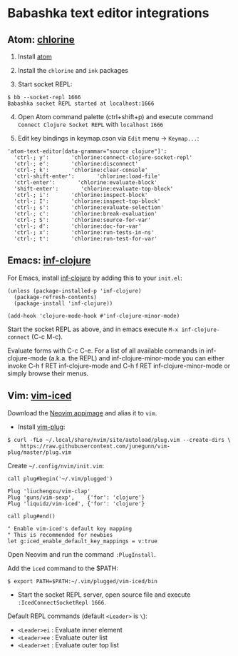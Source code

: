 # Babashka text editor integrations

## Atom: [chlorine](https://github.com/mauricioszabo/atom-chlorine)

1. Install [atom](https://flight-manual.atom.io/getting-started/sections/installing-atom/)

2. Install the `chlorine` and `ink` packages

3. Start socket REPL:

 ```
$ bb --socket-repl 1666
Babashka socket REPL started at localhost:1666
 ```

4. Open Atom command palette (ctrl+shift+p) and execute command `Connect Clojure Socket REPL` with `localhost` `1666`

5. Edit key bindings in keymap.cson via `Edit` menu -> `Keymap...`:

```
'atom-text-editor[data-grammar="source clojure"]':
  'ctrl-; y':       'chlorine:connect-clojure-socket-repl'
  'ctrl-; e':       'chlorine:disconnect'
  'ctrl-; k':       'chlorine:clear-console'
  'ctrl-shift-enter':       'chlorine:load-file'
  'ctrl-enter':       'chlorine:evaluate-block'
  'shift-enter':       'chlorine:evaluate-top-block'
  'ctrl-; i':       'chlorine:inspect-block'
  'ctrl-; I':       'chlorine:inspect-top-block'
  'ctrl-; s':       'chlorine:evaluate-selection'
  'ctrl-; c':       'chlorine:break-evaluation'
  'ctrl-; S':       'chlorine:source-for-var'
  'ctrl-; d':       'chlorine:doc-for-var'
  'ctrl-; x':       'chlorine:run-tests-in-ns'
  'ctrl-; t':       'chlorine:run-test-for-var'
```

## Emacs: [inf-clojure](https://github.com/clojure-emacs/inf-clojure)

For Emacs, install [inf-clojure](https://github.com/clojure-emacs/inf-clojure) by adding this to your `init.el`:

```
(unless (package-installed-p 'inf-clojure)
  (package-refresh-contents)
  (package-install 'inf-clojure))

(add-hook 'clojure-mode-hook #'inf-clojure-minor-mode)
```

Start the socket REPL as above, and in emacs execute `M-x inf-clojure-connect` (C-c M-c).

Evaluate forms with C-c C-e. For a list of all available commands in inf-clojure-mode (a.k.a. the REPL) and inf-clojure-minor-mode you can either invoke C-h f RET inf-clojure-mode and C-h f RET inf-clojure-minor-mode or simply browse their menus.

## Vim: [vim-iced](https://github.com/liquidz/vim-iced)

Download the [Neovim appimage](https://github.com/neovim/neovim/releases/download/v0.4.3/nvim.appimage) and alias it to `vim`.

* Install [vim-plug](https://github.com/junegunn/vim-plug):

```
$ curl -fLo ~/.local/share/nvim/site/autoload/plug.vim --create-dirs \
    https://raw.githubusercontent.com/junegunn/vim-plug/master/plug.vim
```

Create `~/.config/nvim/init.vim`:

```
call plug#begin('~/.vim/plugged')

Plug 'liuchengxu/vim-clap'
Plug 'guns/vim-sexp',    {'for': 'clojure'}
Plug 'liquidz/vim-iced', {'for': 'clojure'}

call plug#end()

" Enable vim-iced's default key mapping
" This is recommended for newbies
let g:iced_enable_default_key_mappings = v:true
```

Open Neovim and run the command `:PlugInstall`.

Add the `iced` command to the $PATH:

`$ export PATH=$PATH:~/.vim/plugged/vim-iced/bin`

* Start the socket REPL server, open source file and execute `:IcedConnectSocketRepl 1666`.

Default REPL commands (default `<Leader>` is `\`):

- `<Leader>ei` : Evaluate inner element
- `<Leader>ee` : Evaluate outer list
- `<Leader>et` : Evaluate outer top list
